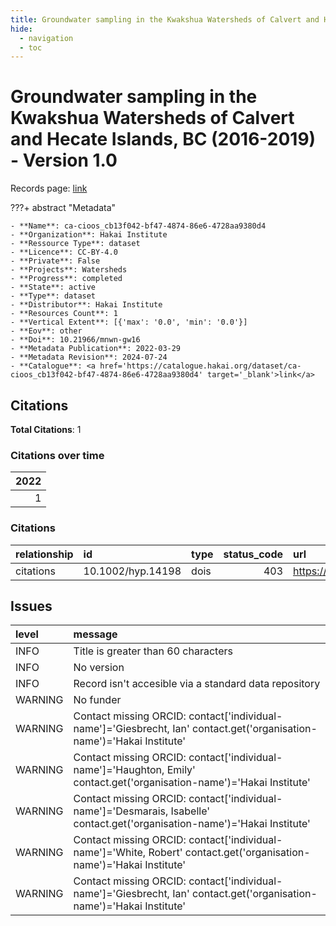 ```yaml
---
title: Groundwater sampling in the Kwakshua Watersheds of Calvert and Hecate Islands, BC (2016-2019) - Version 1.0
hide:
  - navigation
  - toc
---
```


# Groundwater sampling in the Kwakshua Watersheds of Calvert and Hecate Islands, BC (2016-2019) - Version 1.0

Records page: <a href='https://catalogue.hakai.org/dataset/ca-cioos_cb13f042-bf47-4874-86e6-4728aa9380d4' target='_blank'>link</a>

???+ abstract "Metadata"

    - **Name**: ca-cioos_cb13f042-bf47-4874-86e6-4728aa9380d4 
    - **Organization**: Hakai Institute 
    - **Ressource Type**: dataset 
    - **Licence**: CC-BY-4.0 
    - **Private**: False 
    - **Projects**: Watersheds 
    - **Progress**: completed 
    - **State**: active 
    - **Type**: dataset 
    - **Distributor**: Hakai Institute 
    - **Resources Count**: 1 
    - **Vertical Extent**: [{'max': '0.0', 'min': '0.0'}] 
    - **Eov**: other 
    - **Doi**: 10.21966/mnwn-gw16 
    - **Metadata Publication**: 2022-03-29 
    - **Metadata Revision**: 2024-07-24 
    - **Catalogue**: <a href='https://catalogue.hakai.org/dataset/ca-cioos_cb13f042-bf47-4874-86e6-4728aa9380d4' target='_blank'>link</a> 

<div id='map'></div>


## Citations

**Total Citations**: 1

### Citations over time

|   2022 |
|-------:|
|      1 |

### Citations

| relationship   | id                | type   |   status_code | url                                                   |
|:---------------|:------------------|:-------|--------------:|:------------------------------------------------------|
| citations      | 10.1002/hyp.14198 | dois   |           403 | https://onlinelibrary.wiley.com/doi/10.1002/hyp.14198 |




## Issues
| level   | message                                                                                                                    |
|:--------|:---------------------------------------------------------------------------------------------------------------------------|
| INFO    | Title is greater than 60 characters                                                                                        |
| INFO    | No version                                                                                                                 |
| INFO    | Record isn't accesible via a standard data repository                                                                      |
| WARNING | No funder                                                                                                                  |
| WARNING | Contact missing ORCID: contact['individual-name']='Giesbrecht, Ian' contact.get('organisation-name')='Hakai Institute'     |
| WARNING | Contact missing ORCID: contact['individual-name']='Haughton, Emily' contact.get('organisation-name')='Hakai Institute'     |
| WARNING | Contact missing ORCID: contact['individual-name']='Desmarais, Isabelle' contact.get('organisation-name')='Hakai Institute' |
| WARNING | Contact missing ORCID: contact['individual-name']='White, Robert' contact.get('organisation-name')='Hakai Institute'       |
| WARNING | Contact missing ORCID: contact['individual-name']='Giesbrecht, Ian' contact.get('organisation-name')='Hakai Institute'     |


<script>
   document.addEventListener("DOMContentLoaded", function() {
    var map = L.map('map').setView([51.505, -125.09], 5);
    L.tileLayer('https://tile.openstreetmap.org/{z}/{x}/{y}.png', {
        maxZoom: 19,
        attribution: '&copy; <a href="http://www.openstreetmap.org/copyright">OpenStreetMap</a>'
    }).addTo(map);
    var geojsonFeature = {
        "type": "Feature",
        "properties": {
            "name" : "Groundwater sampling in the Kwakshua Watersheds of Calvert and Hecate Islands, BC (2016-2019) - Version 1.0"
        },
        "geometry": {'type': 'Polygon', 'coordinates': [[[-128.98931373, 50.8340959], [-127.03580726, 50.8340959], [-127.03580726, 52.33530479], [-128.98931373, 52.33530479], [-128.98931373, 50.8340959]]]}
    }
    L.geoJSON(geojsonFeature).addTo(map);
   })
</script>